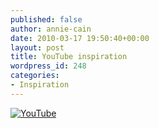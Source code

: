 ```yaml
---
published: false
author: annie-cain
date: 2010-03-17 19:50:40+00:00
layout: post
title: YouTube inspiration
wordpress_id: 248
categories:
- Inspiration
---
```


[![YouTube](images/thumbnails/flash-logo.jpg)](http://www.youtube.com/watch?v=-XwJe2SkDVs)
